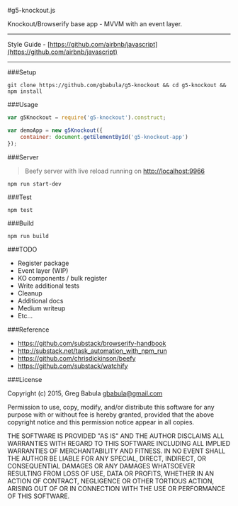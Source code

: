 #g5-knockout.js

Knockout/Browserify base app - MVVM with an event layer.

---

Style Guide - [https://github.com/airbnb/javascript](https://github.com/airbnb/javascript)

---

###Setup

```
git clone https://github.com/gbabula/g5-knockout && cd g5-knockout && npm install
```

###Usage

```js
var g5Knockout = require('g5-knockout').construct;

var demoApp = new g5Knockout({
    container: document.getElementById('g5-knockout-app')
});
```

###Server

> Beefy server with live reload running on [http://localhost:9966](http://localhost:9966)

```
npm run start-dev
```

###Test

```
npm test
```

###Build

```
npm run build
```

###TODO

* Register package
* Event layer (WIP)
* KO components / bulk register
* Write additional tests
* Cleanup
* Additional docs
* Medium writeup
* Etc...

###Reference

* https://github.com/substack/browserify-handbook
* http://substack.net/task_automation_with_npm_run 
* https://github.com/chrisdickinson/beefy
* https://github.com/substack/watchify

###License

Copyright (c) 2015, Greg Babula <gbabula@gmail.com>

Permission to use, copy, modify, and/or distribute this software for any purpose with or without fee is hereby granted, provided that the above copyright notice and this permission notice appear in all copies.

THE SOFTWARE IS PROVIDED "AS IS" AND THE AUTHOR DISCLAIMS ALL WARRANTIES WITH REGARD TO THIS SOFTWARE INCLUDING ALL IMPLIED WARRANTIES OF MERCHANTABILITY AND FITNESS. IN NO EVENT SHALL THE AUTHOR BE LIABLE FOR ANY SPECIAL, DIRECT, INDIRECT, OR CONSEQUENTIAL DAMAGES OR ANY DAMAGES WHATSOEVER RESULTING FROM LOSS OF USE, DATA OR PROFITS, WHETHER IN AN ACTION OF CONTRACT, NEGLIGENCE OR OTHER TORTIOUS ACTION, ARISING OUT OF OR IN CONNECTION WITH THE USE OR PERFORMANCE OF THIS SOFTWARE.
